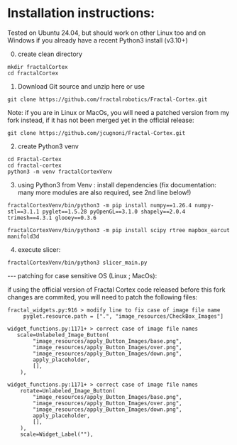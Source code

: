 # Installation instructions:
Tested on Ubuntu 24.04, but should work on other Linux too and on Windows if you already have a recent Python3 install (v3.10+)

0. create clean directory
```
mkdir fractalCortex
cd fractalCortex
```

1. Download Git source and unzip here or use 
```
git clone https://github.com/fractalrobotics/Fractal-Cortex.git 
```
Note: if you are in Linux or MacOs, you will need a patched version from my fork instead, if it has not been merged yet in the official release: 
```
git clone https://github.com/jcugnoni/Fractal-Cortex.git
```

2. create Python3 venv
```
cd Fractal-Cortex
cd fractal-cortex
python3 -m venv fractalCortexVenv
```

3. using Python3 from Venv : install dependencies (fix documentation: many more modules are also required, see 2nd line below!)
```
fractalCortexVenv/bin/python3 -m pip install numpy==1.26.4 numpy-stl==3.1.1 pyglet==1.5.28 pyOpenGL==3.1.0 shapely==2.0.4 trimesh==4.3.1 glooey==0.3.6 

fractalCortexVenv/bin/python3 -m pip install scipy rtree mapbox_earcut manifold3d
```
   
4. execute slicer:
```
fractalCortexVenv/bin/python3 slicer_main.py
```
--- patching for case sensitive OS (Linux ; MacOs):

if using the official version of Fractal Cortex code released before this fork changes are commited, you will need to patch the following files:
```
fractal_widgets.py:916 > modify line to fix case of image file name
     pyglet.resource.path = [".", "image_resources/CheckBox_Images"]

widget_functions.py:1171+ > correct case of image file names
   scale=Unlabeled_Image_Button(
        "image_resources/apply_Button_Images/base.png",
        "image_resources/apply_Button_Images/over.png",
        "image_resources/apply_Button_Images/down.png",
        apply_placeholder,
        [],
    ),

widget_functions.py:1171+ > correct case of image file names
	rotate=Unlabeled_Image_Button(
        "image_resources/apply_Button_Images/base.png",
        "image_resources/apply_Button_Images/over.png",
        "image_resources/apply_Button_Images/down.png",
        apply_placeholder,
        [],
    ),
    scale=Widget_Label(""),

```
